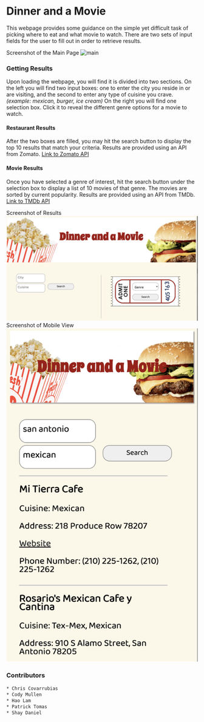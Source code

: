 # Dinner and a Movie
This webpage provides some guidance on the simple yet difficult
task of picking where to eat and what movie to watch. There are 
two sets of input fields for the user to fill out in order to
retrieve results.

Screenshot of the Main Page
<img width="1265" alt="main" src="https://user-images.githubusercontent.com/67557233/94036424-24e3cb00-fd79-11ea-8941-ef8ff30b083d.png">

### Getting Results
Upon loading the webpage, you will find it is divided into two sections.
On the left you will find two input boxes: one to enter the city you reside
in or are visiting, and the second to enter any type of cuisine you crave.
_(example: mexican, burger, ice cream)_
On the right you will find one selection box. Click it to reveal the different
genre options for a movie to watch.
#### Restaurant Results
After the two boxes are filled, you may hit the search button to display the 
top 10 results that match your criteria.
Results are provided using an API from Zomato.
[Link to Zomato API](https://developers.zomato.com/api "Link to Zomato API")
#### Movie Results
Once you have selected a genre of interest, hit the search button under the
selection box to display a list of 10 movies of that genre. The movies
are sorted by current popularity.
Results are provided using an API from TMDb.
[Link to TMDb API](https://developers.themoviedb.org/ "Link to TMDb API")

Screenshot of Results
![Results](images/mainblank.png)
Screenshot of Mobile View
![Mobile Page](images/phonepage.png)

### Contributors
    * Chris Covarrubias
    * Cody Mullen
    * Hao Lam
    * Patrick Tomas
    * Shay Daniel
